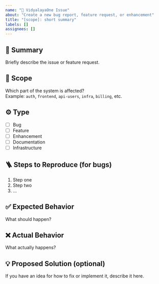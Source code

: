 ```yaml
---
name: "🧾 VidyalayaOne Issue"
about: "Create a new bug report, feature request, or enhancement"
title: "[scope]: short summary"
labels: []
assignees: []
---
```


## 🧠 Summary
Briefly describe the issue or feature request.

## 📍 Scope
Which part of the system is affected?  
Example: `auth`, `frontend`, `api-users`, `infra`, `billing`, etc.

## ⚙️ Type
- [ ] Bug
- [ ] Feature
- [ ] Enhancement
- [ ] Documentation
- [ ] Infrastructure

## 🪜 Steps to Reproduce (for bugs)
1. Step one
2. Step two
3. ...

## ✅ Expected Behavior
What should happen?

## ❌ Actual Behavior
What actually happens?

## 💡 Proposed Solution (optional)
If you have an idea for how to fix or implement it, describe it here.
